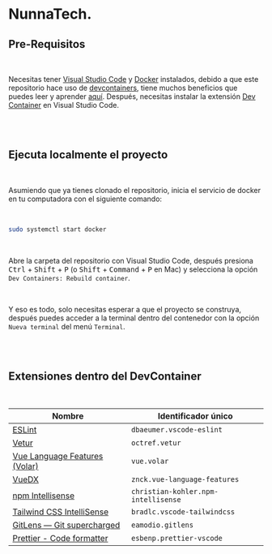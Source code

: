 # NunnaTech.

## Pre-Requisitos

<br>

Necesitas tener [Visual Studio Code](https://code.visualstudio.com/) y [Docker](https://www.docker.com/) instalados, debido a que este repositorio hace uso de [devcontainers](https://containers.dev/), tiene muchos beneficios que puedes leer y aprender [aqu&iacute;](https://code.visualstudio.com/docs/devcontainers/containers). Despu&eacute;s, necesitas instalar la extensi&oacute;n [Dev Container](https://marketplace.visualstudio.com/items?itemName=ms-vscode-remote.remote-containers) en Visual Studio Code.

<br>
<br>

## Ejecuta localmente el proyecto
<br>

Asumiendo que ya tienes clonado el repositorio, inicia el servicio de docker en tu computadora con el siguiente comando:

<br>

```bash 
sudo systemctl start docker
```

<br>

Abre la carpeta del repositorio con Visual Studio Code, despu&eacute;s presiona <kbd>Ctrl</kbd> + <kbd>Shift</kbd> + <kbd>P</kbd> (o <kbd>Shift</kbd> + <kbd>Command</kbd> + <kbd>P</kbd> en Mac) y selecciona la opci&oacute;n `Dev Containers: Rebuild container`.

<br>

Y eso es todo, solo necesitas esperar a que el proyecto se construya, despu&eacute;s puedes acceder a la terminal dentro del contenedor con la opci&oacute;n `Nueva terminal` del men&uacute; `Terminal`.

<br>
<br>

## Extensiones dentro del DevContainer

<br>

| Nombre | Identificador &uacute;nico |
| ------ | ------ |
| [ESLint](https://marketplace.visualstudio.com/items?itemName=dbaeumer.vscode-eslint) | `dbaeumer.vscode-eslint` |
| [Vetur](https://marketplace.visualstudio.com/items?itemName=octref.vetur) | `octref.vetur` |
| [Vue Language Features (Volar)](https://marketplace.visualstudio.com/items?itemName=vue.volar) | `vue.volar` |
| [VueDX](https://marketplace.visualstudio.com/items?itemName=znck.vue-language-features) | `znck.vue-language-features` |
| [npm Intellisense](https://marketplace.visualstudio.com/items?itemName=christian-kohler.npm-intellisense) | `christian-kohler.npm-intellisense` |
| [Tailwind CSS IntelliSense](https://marketplace.visualstudio.com/items?itemName=bradlc.vscode-tailwindcss) | `bradlc.vscode-tailwindcss` |
| [GitLens — Git supercharged](https://marketplace.visualstudio.com/items?itemName=eamodio.gitlens) | `eamodio.gitlens` |
| [Prettier - Code formatter](https://marketplace.visualstudio.com/items?itemName=esbenp.prettier-vscode) | `esbenp.prettier-vscode` |
